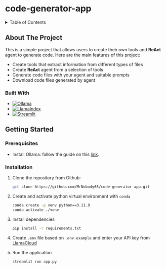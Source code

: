 # code-generator-app

<!-- TABLE OF CONTENTS -->
<details>
  <summary>Table of Contents</summary>
  <ol>
    <li>
      <a href="#about-the-project">About The Project</a>
      <ul>
        <li><a href="#built-with">Built With</a></li>
      </ul>
    </li>
    <li>
      <a href="#getting-started">Getting Started</a>
      <ul>
        <li><a href="#prerequisites">Prerequisites</a></li>
        <li><a href="#installation">Installation</a></li>
      </ul>
    </li>
  </ol>
</details>

<!-- ABOUT THE PROJECT -->
## About The Project
This is a simple project that allows users to create their own tools and **ReAct** agent to generate code. Here are the main features of this project:
* Create tools that extract information from different types of files
* Create **ReAct** agent from a selection of tools
* Generate code files with your agent and suitable prompts
* Download code files generated by agent

### Built With
* [![Ollama][Ollama-logo]][Ollama-url]
* [![LlamaIndex][LlamaIndex-logo]][LlamaIndex-url]
* [![Streamlit][Streamlit-logo]][Streamlit-url]

<!-- GETTING STARTED -->
## Getting Started

### Prerequisites
* Install Ollama: follow the guide on this [link][Ollama-url].

### Installation
1. Clone the repository from Github:
    ```sh
    git clone https://github.com/MrNobody65/code-generator-app.git
    ```
2. Create and activate python virtual environment with `conda`
    ```sh
    conda create -p venv python==3.11.0
    conda activate ./venv
    ```
3. Install dependencies
    ```sh
    pip install -r requirements.txt
    ```

4. Create `.env` file based on `.env.example` and enter your API key from [LlamaCloud](https://cloud.llamaindex.ai/api-key)

5. Run the application
    ```sh
    streamlit run app.py
    ```

<!-- MARKDOWN LINKS & IMAGES -->
[Ollama-logo]: https://img.shields.io/badge/Ollama-FFFFFF?style=for-the-badge
[Ollama-url]: https://github.com/ollama/ollama
[LlamaIndex-logo]: https://img.shields.io/badge/LlamaIndex-270D57?style=for-the-badge
[LlamaIndex-url]: https://github.com/run-llama/llama_index
[Streamlit-logo]: https://img.shields.io/badge/Streamlit-%23FF4B4B?style=for-the-badge&logo=streamlit&logoColor=FFFFFF
[Streamlit-url]: https://github.com/streamlit/streamlit